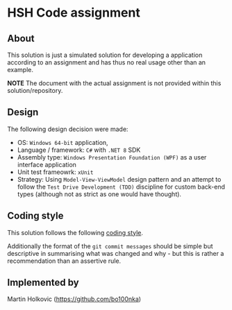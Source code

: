 # HSH Code assignment

## About

This solution is just a simulated solution for developing a application according to an assignment and has thus no real usage other than an example.

**NOTE** The document with the actual assignment is not provided within this solution/repository.

## Design

The following design decision were made:

* OS: `Windows 64-bit` application,
* Language / framework: `C#` with `.NET 8` SDK
* Assembly type: `Windows Presentation Foundation (WPF)` as a user interface application
* Unit test frameowrk: `xUnit`
* Strategy: Using `Model-View-ViewModel` design pattern and an attempt to follow the `Test Drive Development (TDD)` discipline for custom back-end types (although not as strict as one would have thought).

## Coding style

This solution follows the following [coding style](https://github.com/dotnet/runtime/blob/main/docs/coding-guidelines/coding-style.md).

Additionally the format of the `git commit messages` should be simple but descriptive in summarising what was changed and why - but this is rather a recommendation than an assertive rule.

## Implemented by

Martin Holkovic (https://github.com/bo100nka)